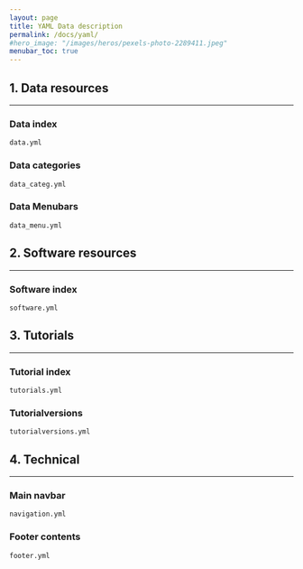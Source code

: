 ```yaml
---
layout: page
title: YAML Data description  
permalink: /docs/yaml/
#hero_image: "/images/heros/pexels-photo-2289411.jpeg"
menubar_toc: true
---
```


<div class="box" markdown="1">

## 1. Data resources

* * *

### Data index 

`data.yml`  

### Data categories 

`data_categ.yml`  

### Data Menubars 

`data_menu.yml`  


</div>

<div class="box" markdown="1">

## 2. Software resources

* * *

### Software index 

`software.yml`  

</div>

<div class="box" markdown="1">

## 3. Tutorials

* * *

### Tutorial index 

`tutorials.yml`  

### Tutorialversions 

`tutorialversions.yml`  

</div>

<div class="box" markdown="1">

## 4. Technical

* * *

### Main navbar 

`navigation.yml`  

### Footer contents 

`footer.yml`  

</div>
